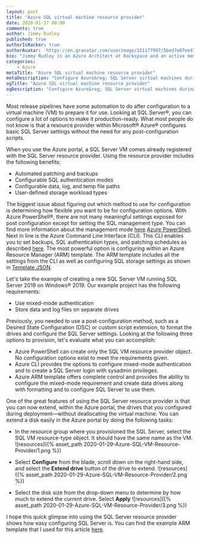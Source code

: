 ```yaml
---
layout: post
title: "Azure SQL virtual machine resource provider"
date: 2020-01-27 00:00
comments: true
author: Jimmy Rudley
published: true
authorIsRacker: true
authorAvatar: 'https://en.gravatar.com/userimage/151177997/5bed7e07ee47533cbd34b951d463bcb7.jpg'
bio: "Jimmy Rudley is an Azure Architect at Rackspace and an active member of the Azure community. He focuses on solving large and complex architecture and automation problems within Azure."
categories:
    - Azure
metaTitle: "Azure SQL virtual machine resource provider"
metaDescription: "Configure Azure&reg; SQL Server virtual machines during deployment."
ogTitle: "Azure SQL virtual machine resource provider"
ogDescription: "Configure Azure&reg; SQL Server virtual machines during deployment."
---
```


Most release pipelines have some automation to do after configuration to a
virtual machine (VM) to prepare it for use. Looking at SQL Server&reg;, you
can configure a lot of options to make it production-ready. What most people
do not know is that a resource provider within Microsoft&reg; Azure&reg; configures
basic SQL Server settings without the need for any post-configuration scripts.

<!-- more -->

When you use the Azure portal, a SQL Server VM comes already registered
with the SQL Server resource provider. Using the resource provider includes
the following benefits:

-  Automated patching and backups
-  Configurable SQL authentication modes
-  Configurable data, log, and temp file paths
-  User-defined storage workload types

The biggest issue about figuring out which method to use for configuration is determining
how flexible you want to be for configuration options. With Azure PowerShell&reg;,
there are not many meaningful settings exposed for post configuration except
for setting the SQL management type. You can find more information about the
management mode [here](https://docs.microsoft.com/en-us/azure/virtual-machines/windows/sql/virtual-machines-windows-sql-register-with-resource-provider?tabs=azure-cli%2Cbash#management-modes) [Azure PowerShell](https://docs.microsoft.com/en-us/powershell/module/az.sqlvirtualmachine/new-azsqlvm?view=azps-3.3.0). Next
in line is the Azure Command Line Interface (CLI). This CLI enables you to set backups, SQL authentication
types, and patching schedules as described [here](https://docs.microsoft.com/en-us/cli/azure/sql/vm?view=azure-cli-latest). The most powerful option is configuring within an Azure Resource Manager (ARM) template. The ARM template
includes all the settings from the CLI as well as configuring SQL storage settings as shown in [Template JSON](https://docs.microsoft.com/en-us/azure/templates/microsoft.sqlvirtualmachine/2017-03-01-preview/sqlvirtualmachines#).

Let's take the example of creating a new SQL Server VM running SQL Server 2019 on
Windows&reg; 2019. Our example project has the following requirements:

- Use mixed-mode authentication 
- Store data and log files on separate drives 

Previously, you needed to use a post-configuration method, such as a Desired State
Configuration (DSC) or custom script extension, to format the drives and configure
the SQL Server settings. Looking at the following three options to provision, let's
evaluate what you can accomplish:

-  Azure PowerShell can create only the SQL VM resource provider object. No configuration
   options exist to meet the requirements given.
-  Azure CLI provides the options to configure mixed-mode authentication and to create a
   SQL Server login with sysadmin privileges.
-  Azure ARM template offers complete control and provides the ability to configure the
   mixed-mode requirement and create data drives along with formatting and to configure SQL
   Server to use them.

One of the great features of using the SQL Server resource provider is that you can now
extend, within the Azure portal, the drives that you configured during deployment&mdash;without
deallocating the virtual machine. You can extend a disk easily in the Azure portal by doing the
following tasks:

-  In the resource group where you provisioned the SQL Server, select the SQL VM
   resource-type object. It should have the same name as the VM.
![resources]({% asset_path 2020-01-29-Azure-SQL-VM-Resource-Provider/1.png %})

-  Select **Configure** from the blade, scroll down on the right-hand side, and
   select the **Extend drive** button of the drive to extend.
![resources]({% asset_path 2020-01-29-Azure-SQL-VM-Resource-Provider/2.png %})

-  Select the disk size from the drop-down menu to determine by how much to extend
   the current drive. Select **Apply** 
![resources]({% asset_path 2020-01-29-Azure-SQL-VM-Resource-Provider/3.png %})

I hope this quick glimpse into using the SQL Server resource provider shows how
easy configuring SQL Server is. You can find the example ARM template that I used
for this article [here](https://github.com/jrudley/azureSqlResourceProvider).
